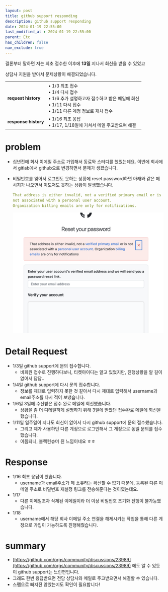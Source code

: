 ```yaml
---
layout: post
title: github support responding
description: github support responding
date: 2024-01-19 22:55:00
last_modified_at : 2024-01-19 22:55:00
parent: Etc
has_children: false
nav_exclude: true
---
```


결론부터 말하면 저는 최초 접수한 이후에 **13일** 지나서 회신을 받을 수 있었고 

상담사 지원을 받아서 문제상황이 해결되었습니다.


|   |   |
| -------- | ------- |
| **request history**  | • 1/3 최초 접수<br> • 1/4 다시 접수<br> • 1/6 추가 설명하고자 접수하고 받은 메일에 회신<br> • 1/11 다시 접수<br> • 1/11 다른 계정 정보로 재차 접수    |
| **response history** | • 1/16 최초 응답<br> • 1/17, 1/18일에 거쳐서 메일 주고받으며 해결     |



# problem

- 십년전에 회사 이메일 주소로 가입해서 동료와 스터디를 했었는데요. 이번에 회사에서 gitlab에서 github으로 변경하면서 문제가 생겼습니다.
- 비밀번호를 잊어서 로그인도 못하는 상황에 reset password하면 아래와 같은 메시지가 나오면서 이도저도 못하는 상황이 발생했습니다.
    
    ```yaml
    That address is either invalid, not a verified primary email or is 
    not associated with a personal user account. 
    Organization billing emails are only for notifications.
    ```

    ![github_support_responding.png](./img/github_support_responding.png)
    

# Detail Request

- 1/3일 github support에 문의 접수합니다.
    - 비회원 접수로 진행하다보니, 티켓아이디는 알고 있었지만, 진행상황을 알 길이 없어서 답답..
- 1/4일 github support에 다시 문의 접수합니다.
    - 정보를 제대로 입력하지 못한 것 같아서 다시 제대로 입력해서 username과 email주소를 다시 적어 보냈습니다.
- 1/6일 3일에 수신받은 접수 완료 메일에 회신했습니다.
    - 상황을 좀 더 디테일하게 설명하기 위해 3일에 받았던 접수완료 메일에 회신을 했습니다.
- 1/11일 일주일이 지나도 회신이 없어서 다시 github support에 문의 접수했습니다.
    - 그리고 제가 사용하던 다른 계정으로 로그인해서 그 계정으로 동일 문의를 접수했습니다.
    - 이쯤되니, 블랙컨슈머 된 느낌이네요 ㅎㅎ

# Response

- 1/16 최초 응답이 왔습니다.
    - username과 email주소가 제 소유라는 확신할 수 없기 때문에, 등록된 다른 이메일 주소로 비밀번호 재설정 링크를 전송해준다는 것이였는데요.
- 1/17
    - 다른 이메일조차 삭제된 이메일이라 더 이상 비밀번호 초기화 진행이 불가능했습니다.
- 1/18
    - username에서 해당 회사 이메일 주소 연결을 해제시키는 작업을 통해 다른 계정으로 가입이 가능하도록 진행해줬습니다.

# summary

- [https://github.com/orgs/community/discussions/23989](https://github.com/orgs/community/discussions/23989) 에도 알 수 있듯이 github support는 느린편입니다.
- 그래도 한번 응답받으면 전담 상담사와 메일로 주고받으면서 해결할 수 있습니다.
- 스팸으로 빠지진 않았는지도 확인이 필요합니다!
